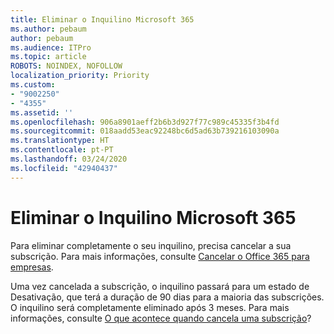 ```yaml
---
title: Eliminar o Inquilino Microsoft 365
ms.author: pebaum
author: pebaum
ms.audience: ITPro
ms.topic: article
ROBOTS: NOINDEX, NOFOLLOW
localization_priority: Priority
ms.custom:
- "9002250"
- "4355"
ms.assetid: ''
ms.openlocfilehash: 906a8901aeff2b6b3d927f77c989c45335f3b4fd
ms.sourcegitcommit: 018aadd53eac92248bc6d5ad63b739216103090a
ms.translationtype: HT
ms.contentlocale: pt-PT
ms.lasthandoff: 03/24/2020
ms.locfileid: "42940437"
---
```

# <a name="delete-microsoft-365-tenant"></a>Eliminar o Inquilino Microsoft 365

Para eliminar completamente o seu inquilino, precisa cancelar a sua subscrição. Para mais informações, consulte [Cancelar o Office 365 para empresas](https://docs.microsoft.com/microsoft-365/commerce/subscriptions/cancel-your-subscription?view=o365-worldwide). 
 
Uma vez cancelada a subscrição, o inquilino passará para um estado de Desativação, que terá a duração de 90 dias para a maioria das subscrições. O inquilino será completamente eliminado após 3 meses. Para mais informações, consulte [O que acontece quando cancela uma subscrição](https://docs.microsoft.com/microsoft-365/commerce/subscriptions/cancel-your-subscription?view=o365-worldwide#what-happens-when-you-cancel-a-subscription)?
